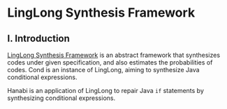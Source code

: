 # LingLong Synthesis Framework


## I. Introduction

[LingLong Synthesis Framework](https://wangbo15.github.io/LingLong/)  is an abstract framework that synthesizes codes under given specification, and also estimates the probabilities of codes.
Cond is an instance of LingLong, aiming to synthesize Java conditional expressions.

Hanabi is an application of LingLong to repair Java `if` statements by synthesizing conditional expressions.
